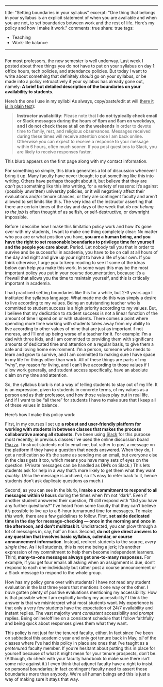 <!DOCTYPE html>
<html>

<head>
  <meta charset="utf-8">
  <meta name="viewport" content="width=device-width, initial-scale=1.0">
  <title>2018-01-11-setting-boundaries-in-your-syllabus</title>
  <link rel="stylesheet" href="https://stackedit.io/style.css" />
</head>

<body class="stackedit">
  <div class="stackedit__html"><hr>
<p>title: "Setting boundaries in your syllabus"
excerpt: "One thing that belongs in your syllabus is an explicit statement of when you are available and when you are not, to set boundaries between work and the rest of life. Here’s my policy and how I make it work."
comments: true
share: true
tags:</p>
<ul>
<li>Teaching</li>
<li>Work-life balance</li>
</ul>
<hr>
<img src="{{ site.url }}{{ site.baseurl }}/assets/images/Boundary_rope.jpg" alt="" class="full"> 
<p>For most professors, the new semester is well underway. Last week I posted about three things you do not have to put on your syllabus on day 1: office hours, tech policies, and attendance policies. But today I want to write about something that definitely <em>should</em> go on your syllabus, or be made into a policy retroactively if your syllabus has already gone out, namely: <strong>A brief but detailed description of the boundaries on your availability to students</strong>.</p>
<p>Here’s the one I use in my syllabi As always, copy/paste/edit at will (<a href="https://gist.github.com/RobertTalbert/14a258bf4f3f4254cd2ac01211ca697f">here it is in plain text</a>):</p>
<blockquote>
<p><strong>Instructor availability:</strong> Please note that <strong>I do not typically check email or Slack messages during the hours of 6pm and 6am on weekdays, and I do not check these at all on the weekends</strong> in order to devote time to family, rest, and religious observances. Messages received during these times will receive attention once I am back online. Otherwise you can expect to receive a response to your message within 6 hours, often much sooner. If you post questions to Slack, you are likely to receive responses faster.</p>
</blockquote>
<p>This blurb appears on the first page along with my contact information.</p>
<p>For something so simple, this blurb generates a lot of discussion whenever I bring it up. Many faculty have never thought to put something like this into writing. Others have perhaps thought about it, but believe that they are <em>can’t</em> put something like this into writing, for a variety of reasons: It’s against (possibly unwritten) university policies, or it will negatively affect their evaluations and/or tenure chances, or they are contingent faculty and aren’t allowed to set limits like this. The very idea of the instructor asserting that there are certain times of the day and days of the week that <em>do not belong to the job</em> is often thought of as selfish, or self-destructive, or downright impossible.</p>
<p>Before I describe how I make this limitation policy work and how it’s gone over with my students, I want to make one thing completely clear: No matter who you are or what position you have, <strong>you are a human being, and you have the right to set reasonable boundaries to privilege time for yourself and the people you care about</strong>. Period. Let nobody tell you that in order to survive and be successful in academia, you have to be on call at all hours of the day and night and give up your right to have a life of your own. If you think otherwise, I urge you to keep reading to see if some of the ideas below can help you make this work. In some ways this may be the most important policy you put in your course documentation, because it’s a firewall that allows you the time to maintain yourself, and this is critically important in academia.</p>
<p>I had practiced setting boundaries like this for a while, but 2-3 years ago I instituted the syllabus language. What made me do this was simply a desire to live according to my values. Being an outstanding teacher who is committed to student success is a high priority according to my values. But, I believe that my dedication to student success is not a linear function of the amount of time I spend on or with students. There comes a point where spending more time working with students takes away from my ability to live according to other values of mine that are just as important if not moreso, and I’ll end up being worse of a teacher for it. For example: I’m a dad with three kids, and I am committed to providing them with significant amounts of dedicated time and attention on a regular basis, to give them a safe and loving home environment. I’m a person, someone who needs to learn and grow to survive, and I am committed to making sure I have space in my life for things other than work. All of these things are parts of my “why”, my reason for living, and I can’t live according to those values if I allow work generally, and student access specifically, have an absolute claim on my time and attention.</p>
<p>So, the syllabus blurb is not a way of telling students to stay out of my life. It is an expression, given to students in concrete terms, of my values as a person and as their professor, and how those values play out in real life. And if I want to be “all there” for students I have to make sure that I keep all of these values in balance.</p>
<p>Here’s how I make this policy work:</p>
<p>First, in my courses I set up <strong>a robust and user-friendly platform for working with students in between classes that makes the process collaborative among all students</strong>. I’ve been using <a href="http://slack.com">Slack</a> for this purpose most recently; in previous classes I’ve used the online discussion board <a href="https://piazza.com/">Piazza</a>. I instruct students not to email me, but rather to post a message on the platform if they have a question that needs answered. When they do, I get a notification so it’s  the same as sending me an email, but everyone else in the class gets it too, which means you have many sets of eyes on the question. (Private messages can be handled as DM’s on Slack.) This lets students ask for help in a way that’s more likely to get them what they want <em>quickly</em>. (Also the message is archived, so it’s easy to refer back to it, hence students don’t ask duplicate questions as much.)</p>
<p>Second, as you can see in the blurb, <strong>I make a commitment to respond to all messages within 6 hours</strong> during the times when I’m not “dark”. Even if another student answered their question, I’ll still respond with “Did you have any further questions?” I’ve heard from some faculty that they can’t believe it’s possible to live up to a 6-hour turnaround time for messages. To make <em>this</em> work, there are a few guidelines to follow. First, <strong>set aside dedicated time in the day for message-checking — once in the morning and once in the afternoon, and don’t multitask it</strong>. Undistracted, you can plow through a lot of messages in, say, half an hour. Second, <strong>do not give direct answers to any question that involves basic syllabus, calendar, or course announcement information</strong>. Instead, redirect students to the source, <em>every single time</em>. As I tell students, this is not me being a jerk; it’s another expression of my commitment to help them become independent learners. Third, <strong>many-to-one messages always get one-to-many responses.</strong> For example, if you get four emails all asking when an assignment is due, don’t respond to each one individually but rather post a course announcement or a Slack message to respond to the whole group.</p>
<p>How has my policy gone over with students? I have not read any student evaluation in the last three years that mentions it one way or the other. I <em>have</em> gotten plenty of positive evaluations mentioning my accessibility. How is that possible when I am explicitly <em>limiting</em> my accessibility? I think the answer is that we misinterpret what most students want. My experience is that only a very few students have the expectation of 24/7 availability and instant replies. The vast majority want <em>consistent</em> accessibility and <em>prompt</em> replies. Being online/offline on a consistent schedule that I follow faithfully and being quick about responses gives them what they want.</p>
<p>This policy is not just for the tenured faculty, either. In fact since I’ve been on sabbatical this academic year and only got tenure back in May, <em>all</em> of the classes where I’ve had this policy in place are ones that I’ve taught as a <em>pretenured</em> faculty member. If you’re hesitant about putting this in place for yourself because of what it might mean for your tenure prospects, don’t be. (Although, do check with your faculty handbook to make sure there isn’t some rule against it.) I even think that adjunct faculty have a right to insist on personal boundaries; in fact contingent faculty need to assert those boundaries more than anybody. We’re all human beings and this is just a way of making sure it stays that way.</p>
</div>
</body>

</html>
